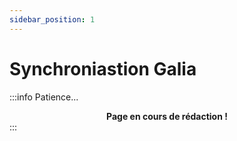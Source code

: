 ```yaml
---
sidebar_position: 1
---
```


# Synchroniastion Galia

:::info Patience...
**<center>Page en cours de rédaction !</center>**
:::
